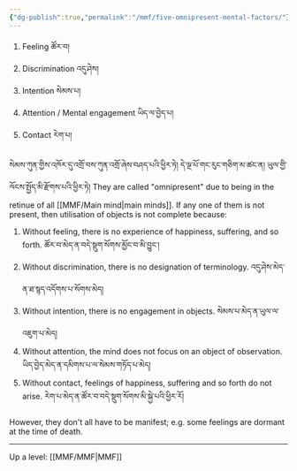 ```yaml
---
{"dg-publish":true,"permalink":"/mmf/five-omnipresent-mental-factors/"}
---
```


1. Feeling ཚོར་བ།
2. Discrimination འདུ་ཤེས།
3. Intention སེམས་པ།
4. Attention / Mental engagement ཡིད་ལ་བྱེད་པ།
5. Contact རེག་པ།

སེམས་ཀུན་གྱིས་འཁོར་དུ་འགྲོ་བས་ཀུན་འགྲོ་ཞེས་བཤད་པའི་ཕྱིར་ཏེ། དེ་ལྔ་པོ་གང་རུང་གཅིག་མ་ཚང་ན། ཡུལ་གྱི་ལོངས་སྤྱོད་མི་རྫོགས་པའི་ཕྱིར་ཏེ།
They are called "omnipresent" due to being in the retinue of all [[MMF/Main mind\|main minds]].
If any one of them is not present, then utilisation of objects is not complete because:
1. Without feeling, there is no experience of happiness, suffering, and so forth.
   ཚོར་བ་མེད་ན་བདེ་སྡུག་སོགས་མྱོང་བ་མི་བྱུང་།
2. Without discrimination, there is no designation of terminology.
   འདུ་ཤེས་མེད་ན་ཐ་སྙད་འདོགས་པ་སོགས་མེད།
3. Without intention, there is no engagement in objects.
   སེམས་པ་མེད་ན་ཡུལ་ལ་འཇུག་པ་མེད།
4. Without attention, the mind does not focus on an object of observation.
   ཡིད་བྱེད་མེད་ན་དམིགས་པ་ལ་སེམས་གཏོད་པ་མེད།
5. Without contact, feelings of happiness, suffering and so forth do not arise.
   རེག་པ་མེད་ན་ཚོར་བ་བདེ་སྡུག་སོགས་མི་སྐྱེ་པའི་ཕྱིར་རོ།

However, they don't all have to be manifest; e.g. some feelings are dormant at the time of death.

---
Up a level: [[MMF/MMF\|MMF]]


